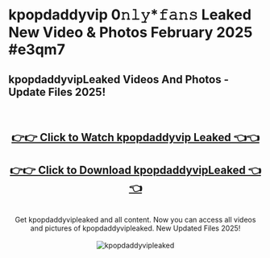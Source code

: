 # kpopdaddyvip 0𝚗𝚕𝚢*𝚏𝚊𝚗𝚜 Leaked New Video & Photos February 2025 #e3qm7

<h2>kpopdaddyvipLeaked Videos And Photos - Update Files 2025!</h2>
<br>
<div align="center">
<h2><a href="https://mediaupload.pro?title=kpopdaddyvip&ref=11F" rel="nofollow">👉👉 Click to Watch kpopdaddyvip Leaked 👈👈</a></h2>
<h2><a href="https://mediaupload.pro?title=kpopdaddyvip&ref=11F" rel="nofollow">👉👉 Click to Download kpopdaddyvipLeaked 👈👈</a></h2>
<br>
Get kpopdaddyvipleaked and all content. Now you can access all videos and pictures of kpopdaddyvipleaked. New Updated Files 2025!
<br>
<br>
<a href="https://mediaupload.pro?title=kpopdaddyvip&ref=11F" rel="nofollow" data-target="animated-image.originalLink"><img src="https://i.ibb.co/Gkj2r4b/banner.png" alt="kpopdaddyvipleaked" style="max-width: 100%; display: inline-block;" data-target="animated-image.originalImage"></a>
</div>
<br>

